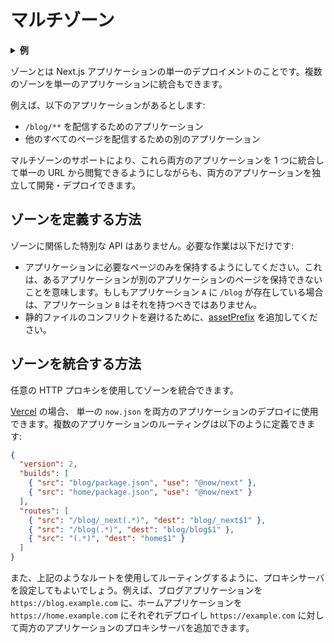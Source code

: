 # マルチゾーン

<details>
  <summary><b>例</b></summary>
  <ul>
    <li><a href="https://github.com/vercel/next.js/tree/canary/examples/with-zones">マルチゾーン</a></li>
  </ul>
</details>

ゾーンとは Next.js アプリケーションの単一のデプロイメントのことです。複数のゾーンを単一のアプリケーションに統合もできます。

例えば、以下のアプリケーションがあるとします:

- `/blog/**` を配信するためのアプリケーション
- 他のすべてのページを配信するための別のアプリケーション

マルチゾーンのサポートにより、これら両方のアプリケーションを 1 つに統合して単一の URL から閲覧できるようにしながらも、両方のアプリケーションを独立して開発・デプロイできます。

## ゾーンを定義する方法

ゾーンに関係した特別な API はありません。必要な作業は以下だけです:

- アプリケーションに必要なページのみを保持するようにしてください。これは、あるアプリケーションが別のアプリケーションのページを保持できないことを意味します。もしもアプリケーション `A` に `/blog` が存在している場合は、アプリケーション `B` はそれを持つべきではありません。
- 静的ファイルのコンフリクトを避けるために、[assetPrefix](/docs/api-reference/next.config.js/cdn-support-with-asset-prefix.md) を追加してください。

## ゾーンを統合する方法

任意の HTTP プロキシを使用してゾーンを統合できます。

[Vercel](https://vercel.com/now) の場合、 単一の `now.json` を両方のアプリケーションのデプロイに使用できます。複数のアプリケーションのルーティングは以下のように定義できます:

```json
{
  "version": 2,
  "builds": [
    { "src": "blog/package.json", "use": "@now/next" },
    { "src": "home/package.json", "use": "@now/next" }
  ],
  "routes": [
    { "src": "/blog/_next(.*)", "dest": "blog/_next$1" },
    { "src": "/blog(.*)", "dest": "blog/blog$1" },
    { "src": "(.*)", "dest": "home$1" }
  ]
}
```

また、上記のようなルートを使用してルーティングするように、プロキシサーバを設定してもよいでしょう。例えば、ブログアプリケーションを `https://blog.example.com` に、ホームアプリケーションを `https://home.example.com` にそれぞれデプロイし `https://example.com` に対して両方のアプリケーションのプロキシサーバを追加できます。
